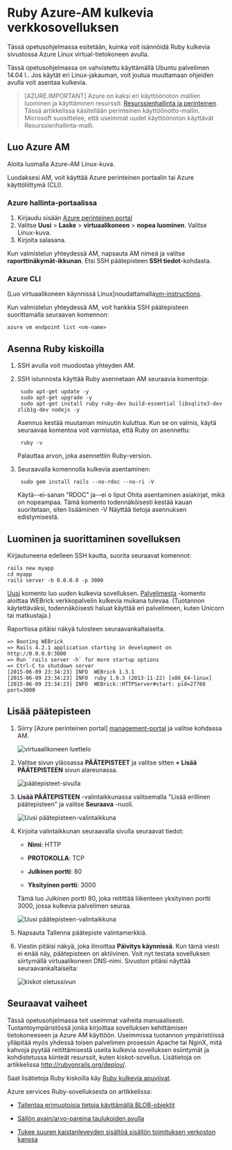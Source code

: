 <properties
    pageTitle="Ruby kulkevia sivustossa Linux AM isännöidä | Microsoft Azure"
    description="Määritä ja isännöi Ruby Azure käyttämällä Linux virtual koneen kiskot-sivustossa."
    services="virtual-machines-linux"
    documentationCenter="ruby"
    authors="rmcmurray"
    manager="wpickett"
    editor=""
    tags="azure-service-management"/>

<tags
    ms.service="virtual-machines-linux"
    ms.workload="web"
    ms.tgt_pltfrm="vm-linux"
    ms.devlang="ruby"
    ms.topic="article"
    ms.date="08/11/2016"
    ms.author="robmcm"/>

# <a name="ruby-on-rails-web-application-on-an-azure-vm"></a>Ruby Azure-AM kulkevia verkkosovelluksen

Tässä opetusohjelmassa esitetään, kuinka voit isännöidä Ruby kulkevia sivustossa Azure Linux virtual-tietokoneen avulla.  

Tässä opetusohjelmassa on vahvistettu käyttämällä Ubuntu palvelimen 14.04 l.. Jos käytät eri Linux-jakauman, voit joutua muuttamaan ohjeiden avulla voit asentaa kulkevia.

> [AZURE.IMPORTANT] Azure on kaksi eri käyttöönoton mallien luominen ja käyttäminen resurssit: [Resurssienhallinta ja perinteinen](../../../resource-manager-deployment-model.md).  Tässä artikkelissa käsitellään perinteinen käyttöönotto-mallin. Microsoft suosittelee, että useimmat uudet käyttöönoton käyttävät Resurssienhallinta-malli.

## <a name="create-an-azure-vm"></a>Luo Azure AM

Aloita luomalla Azure-AM Linux-kuva.

Luodaksesi AM, voit käyttää Azure perinteinen portaalin tai Azure käyttöliittymä (CLI).

### <a name="azure-management-portal"></a>Azure hallinta-portaalissa

1. Kirjaudu sisään [Azure perinteinen portal](http://manage.windowsazure.com)
2. Valitse **Uusi** > **Laske** > **virtuaalikoneen** > **nopea luominen**. Valitse Linux-kuva.
3. Kirjoita salasana.

Kun valmistelun yhteydessä AM, napsauta AM nimeä ja valitse **raporttinäkymät-ikkunan**. Etsi SSH päätepisteen **SSH tiedot**-kohdasta.

### <a name="azure-cli"></a>Azure CLI

[Luo virtuaalikoneen käynnissä Linux]noudattamalla[vm-instructions].

Kun valmistelun yhteydessä AM, voit hankkia SSH päätepisteen suorittamalla seuraavan komennon:

    azure vm endpoint list <vm-name>  

## <a name="install-ruby-on-rails"></a>Asenna Ruby kiskoilla

1. SSH avulla voit muodostaa yhteyden AM.

2. SSH istunnosta käyttää Ruby asennetaan AM seuraavia komentoja:

        sudo apt-get update -y
        sudo apt-get upgrade -y
        sudo apt-get install ruby ruby-dev build-essential libsqlite3-dev zlib1g-dev nodejs -y

    Asennus kestää muutaman minuutin kuluttua. Kun se on valmis, käytä seuraavaa komentoa voit varmistaa, että Ruby on asennettu:

        ruby -v

    Palauttaa arvon, joka asennettiin Ruby-version.

3. Seuraavalla komennolla kulkevia asentaminen:

        sudo gem install rails --no-rdoc --no-ri -V

    Käytä--ei-sanan "RDOC" ja--ei o liput Ohita asentaminen asiakirjat, mikä on nopeampaa.
    Tämä komento todennäköisesti kestää kauan suoritetaan, siten lisääminen -V Näyttää tietoja asennuksen edistymisestä.

## <a name="create-and-run-an-app"></a>Luominen ja suorittaminen sovelluksen

Kirjautuneena edelleen SSH kautta, suorita seuraavat komennot:

    rails new myapp
    cd myapp
    rails server -b 0.0.0.0 -p 3000

[Uusi](http://guides.rubyonrails.org/command_line.html#rails-new) komento luo uuden kulkevia sovelluksen. [Palvelimesta](http://guides.rubyonrails.org/command_line.html#rails-server) -komento aloittaa WEBrick verkkopalvelin kulkevia mukana tulevaa. (Tuotannon käytettäväksi, todennäköisesti haluat käyttää eri palvelimeen, kuten Unicorn tai matkustaja.)

Raportissa pitäisi näkyä tulosteen seuraavankaltaiselta.

    => Booting WEBrick
    => Rails 4.2.1 application starting in development on http://0.0.0.0:3000
    => Run `rails server -h` for more startup options
    => Ctrl-C to shutdown server
    [2015-06-09 23:34:23] INFO  WEBrick 1.3.1
    [2015-06-09 23:34:23] INFO  ruby 1.9.3 (2013-11-22) [x86_64-linux]
    [2015-06-09 23:34:23] INFO  WEBrick::HTTPServer#start: pid=27766 port=3000

## <a name="add-an-endpoint"></a>Lisää päätepisteen

1. Siirry [Azure perinteinen portal] [ management-portal] ja valitse kohdassa AM.

    ![virtuaalikoneen luettelo][vmlist]

2. Valitse sivun yläosassa **PÄÄTEPISTEET** ja valitse sitten **+ Lisää PÄÄTEPISTEEN** sivun alareunassa.

    ![päätepisteet-sivulla][endpoints]

3. **Lisää PÄÄTEPISTEEN** -valintaikkunassa valitsemalla "Lisää erillinen päätepisteen" ja valitse **Seuraava** -nuoli.

    ![Uusi päätepisteen-valintaikkuna][new-endpoint1]

3. Kirjoita valintaikkunan seuraavalla sivulla seuraavat tiedot:

    * **Nimi**: HTTP

    * **PROTOKOLLA**: TCP

    * **Julkinen portti**: 80

    * **Yksityinen portti**: 3000

    Tämä luo Julkinen portti 80, joka reitittää liikenteen yksityinen portti 3000, jossa kulkevia palvelimen seuraa.

    ![Uusi päätepisteen-valintaikkuna][new-endpoint]

4. Napsauta Tallenna päätepiste valintamerkkiä.

5. Viestin pitäisi näkyä, joka ilmoittaa **Päivitys käynnissä**. Kun tämä viesti ei enää näy, päätepisteen on aktiivinen. Voit nyt testata sovelluksen siirtymällä virtuaalikoneen DNS-nimi. Sivuston pitäisi näyttää seuraavankaltaiselta:

    ![kiskot oletussivun][default-rails-cloud]

## <a name="next-steps"></a>Seuraavat vaiheet

Tässä opetusohjelmassa teit useimmat vaiheita manuaalisesti. Tuotantoympäristössä jonka kirjoittaa sovelluksen kehittämisen tietokoneeseen ja Azure AM käyttöön. Useimmissa tuotannon ympäristöissä ylläpitää myös yhdessä toisen palvelimen prosessin Apache tai NginX, mitä kahvoja pyytää reitittämisestä useita kulkevia sovelluksen esiintymät ja kohdistetussa kiinteät resurssit, kuten kiskot-sovellus. Lisätietoja on artikkelissa http://rubyonrails.org/deploy/.

Saat lisätietoja Ruby kiskoilla käy [Ruby kulkevia apuviivat][rails-guides].

Azure services Ruby-sovelluksesta on artikkelissa:

* [Tallentaa erimuotoisia tietoja käyttämällä BLOB-objektit][blobs]

* [Säilön avain/arvo-pareina taulukoiden avulla][tables]

* [Tukee suuren kaistanleveyden sisältöä sisällön toimituksen verkoston kanssa][cdn-howto]

<!-- WA.com links -->
[blobs]: ../../../storage/storage-ruby-how-to-use-blob-storage.md
[cdn-howto]: https://azure.microsoft.com/develop/ruby/app-services/
[management-portal]: https://manage.windowsazure.com/
[tables]: ../../../storage/storage-ruby-how-to-use-table-storage.md
[vm-instructions]: ../../virtual-machines-linux-classic-createportal.md

<!-- External Links -->
[rails-guides]: http://guides.rubyonrails.org/
[sqlite3]: http://www.sqlite.org/

<!-- Images -->

[default-rails-cloud]: ./media/virtual-machines-linux-classic-ruby-rails-web-app/basicrailscloud.png
[vmlist]: ./media/virtual-machines-linux-classic-ruby-rails-web-app/vmlist.png
[endpoints]: ./media/virtual-machines-linux-classic-ruby-rails-web-app/endpoints.png
[new-endpoint]: ./media/virtual-machines-linux-classic-ruby-rails-web-app/newendpoint.png
[new-endpoint1]: ./media/virtual-machines-linux-classic-ruby-rails-web-app/newendpoint1.png
